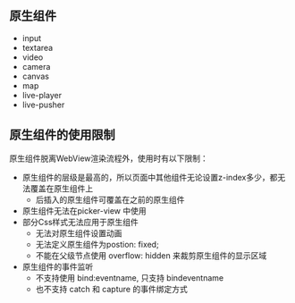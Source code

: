 ## 原生组件
- input
- textarea
- video
- camera
- canvas
- map
- live-player
- live-pusher

## 原生组件的使用限制
原生组件脱离WebView渲染流程外，使用时有以下限制：
* 原生组件的层级是最高的，所以页面中其他组件无论设置z-index多少，都无法覆盖在原生组件上
  - 后插入的原生组件可覆盖在之前的原生组件
* 原生组件无法在picker-view 中使用
* 部分Css样式无法应用于原生组件
  - 无法对原生组件设置动画
  - 无法定义原生组件为postion: fixed;
  - 不能在父级节点使用 overflow: hidden 来裁剪原生组件的显示区域
* 原生组件的事件监听
  - 不支持使用 bind:eventname, 只支持 bindeventname
  - 也不支持 catch 和 capture 的事件绑定方式

